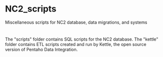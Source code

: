 # NC2_scripts
Miscellaneous scripts for NC2 database, data migrations, and systems
#
# 
The "scripts" folder contains SQL scripts for the NC2 database.  The "kettle" folder contains ETL scripts created and run by Kettle, the open source version of Pentaho Data Integration.